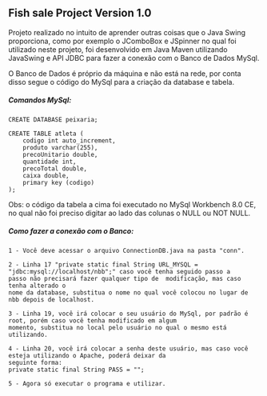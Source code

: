 ## Fish sale Project Version 1.0
 
Projeto realizado no intuito de aprender outras coisas que o Java Swing proporciona, como por exemplo o JComboBox e JSpinner no qual foi utilizado neste projeto, foi desenvolvido em Java Maven utilizando JavaSwing e API JDBC para fazer a conexão com o Banco de Dados MySql.

O Banco de Dados é próprio da máquina e não está na rede, por conta disso segue o código do MySql para a criação da database e tabela.

##### Comandos MySql:
    CREATE DATABASE peixaria;

    CREATE TABLE atleta (
        codigo int auto_increment,
        produto varchar(255),
        precoUnitario double,
        quantidade int,
        precoTotal double,
        caixa double,
        primary key (codigo)
    );

Obs: o código da tabela a cima foi executado no MySql Workbench 8.0 CE, no qual não foi preciso digitar ao lado das colunas o NULL ou NOT NULL.

##### Como fazer a conexão com o Banco:
    1 - Você deve acessar o arquivo ConnectionDB.java na pasta "conn".
    
    2 - Linha 17 "private static final String URL_MYSQL = "jdbc:mysql://localhost/nbb";" caso você tenha seguido passo a
    passo não precisará fazer qualquer tipo de  modificação, mas caso tenha alterado o
    nome da database, substitua o nome no qual você colocou no lugar de nbb depois de localhost.
    
    3 - Linha 19, você irá colocar o seu usuário do MySql, por padrão é root, porém caso você tenha modificado em algum
    momento, substitua no local pelo usuário no qual o mesmo está utilizando.
    
    4 - Linha 20, você irá colocar a senha deste usuário, mas caso você esteja utilizando o Apache, poderá deixar da
    seguinte forma:
    private static final String PASS = "";
    
    5 - Agora só executar o programa e utilizar.
